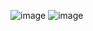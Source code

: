 ![image](https://github.com/user-attachments/assets/ca607186-b6c0-499a-9580-c1b7ba1197c2)
![image](https://github.com/user-attachments/assets/d2d3f414-3958-48b5-892f-784d8313f5e4)
